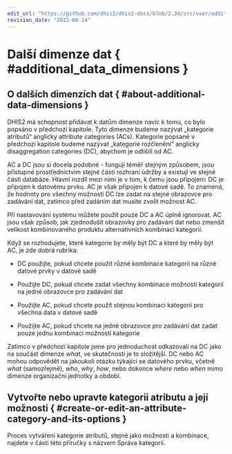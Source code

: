 ```yaml
---
edit_url: "https://github.com/dhis2/dhis2-docs/blob/2.34/src/user/additional-data-dimensions.md"
revision_date: "2021-06-14"
---
```


# Další dimenze dat { #additional_data_dimensions }

## O dalších dimenzích dat { #about-additional-data-dimensions }

DHIS2 má schopnost přidávat k datům dimenze navíc k tomu, co bylo popsáno v předchozí kapitole. Tyto dimenze budeme nazývat „kategorie atributů“ anglicky attribute categories (ACs). Kategorie popsané v předchozí kapitole budeme nazývat „kategorie rozčlenění“ anglicky disaggregation categories (DC), abychom je odlišili od AC.

AC a DC jsou si docela podobné - fungují téměř stejným způsobem, jsou přístupné prostřednictvím stejné části rozhraní údržby a existují ve stejné části databáze. Hlavní rozdíl mezi nimi je v tom, k čemu jsou připojeni: DC je připojen k datovému prvku. AC je však připojen k datové sadě. To znamená, že hodnoty pro všechny možnosti DC lze zadat na stejné obrazovce pro zadávání dat, zatímco před zadáním dat musíte zvolit možnost AC.

Při nastavování systému můžete použít pouze DC a AC úplně ignorovat. AC jsou však způsob, jak zjednodušit obrazovky pro zadávání dat nebo zmenšit velikost kombinovaného produktu alternativních kombinací kategorií.

Když se rozhodujete, které kategorie by měly být DC a které by měly být AC, je zde dobrá rubrika:

-   DC použijte, pokud chcete použít různé kombinace kategorií na různé datové prvky v datové sadě

-   Použijte DC, pokud chcete zadat všechny kombinace možností kategorií na jedné obrazovce pro zadávání dat

-   Použijte AC, pokud chcete použít stejnou kombinaci kategorií pro všechna data v datové sadě

-   Použijte AC, pokud chcete na jedné obrazovce pro zadávání dat zadat pouze jednu kombinaci možností kategorie

Zatímco v předchozí kapitole jsme pro jednoduchost odkazovali na DC jako na součást dimenze _what_, ve skutečnosti je to složitější. DC nebo AC mohou odpovědět na jakoukoli otázku týkající se datového prvku, včetně _what_ (samozřejmě), _who_, _why_, _how_, nebo dokonce _where_ nebo _when_ mimo dimenze organizační jednotky a období.

## Vytvořte nebo upravte kategorii atributu a její možnosti { #create-or-edit-an-attribute-category-and-its-options }

Proces vytváření kategorie atributů, stejně jako možnosti a kombinace, najdete v části této příručky s názvem Správa kategorií.
